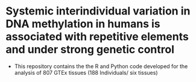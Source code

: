# Systemic interindividual variation in DNA methylation in humans is associated with repetitive elements and under strong genetic control

* This repository contains the the R and Python code developed for the analysis of 807 GTEx tissues (188 Individuals/ six tissues)

